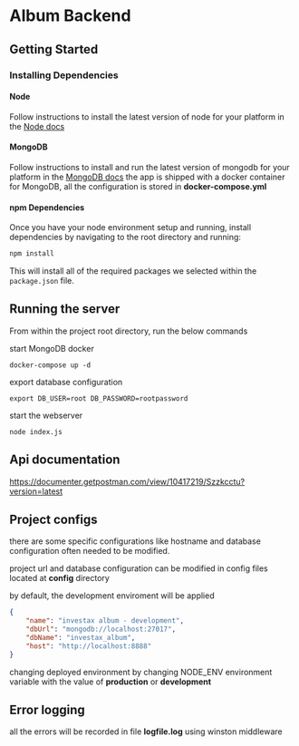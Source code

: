 # Album Backend

## Getting Started

### Installing Dependencies

#### Node 
Follow instructions to install the latest version of node for your platform in the [Node docs](https://nodejs.org/en/)
#### MongoDB

Follow instructions to install and run the latest version of mongodb for your platform in the [MongoDB docs](https://docs.mongodb.com/manual/installation/)
the app is shipped with a docker container for MongoDB, all the configuration is stored in **docker-compose.yml**
#### npm Dependencies

Once you have your node environment setup and running, install dependencies by navigating to the root directory and running:

```bash
npm install
```

This will install all of the required packages we selected within the `package.json` file.

## Running the server
From within the project root directory, run the below commands

start MongoDB docker
```
docker-compose up -d
```
export database configuration
```
export DB_USER=root DB_PASSWORD=rootpassword
```

start the webserver
```
node index.js
```

## Api documentation

https://documenter.getpostman.com/view/10417219/Szzkcctu?version=latest

## Project configs
there are some specific configurations like hostname and database configuration often needed to be modified. 

project url and database configuration can be modified in config files located at **config** directory

by default, the development enviroment will be applied

```json
{
    "name": "investax album - development",
    "dbUrl": "mongodb://localhost:27017",
    "dbName": "investax_album",
    "host": "http://localhost:8888"
}
```

changing deployed environment by changing NODE_ENV environment variable with the value of **production** or **development**
## Error logging

all the errors will be recorded in file **logfile.log** using winston middleware

